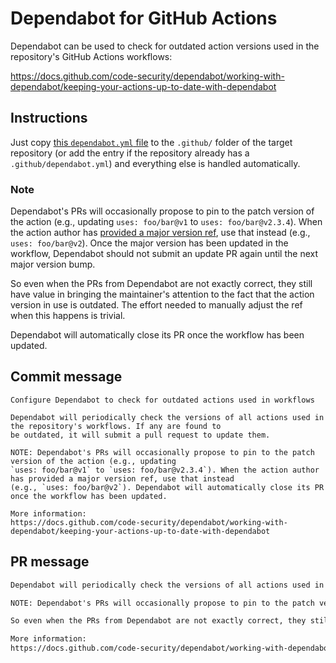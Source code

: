 # Dependabot for GitHub Actions

Dependabot can be used to check for outdated action versions used in the repository's GitHub Actions workflows:

https://docs.github.com/code-security/dependabot/working-with-dependabot/keeping-your-actions-up-to-date-with-dependabot

## Instructions

Just copy [this `dependabot.yml` file](dependabot.yml) to the `.github/` folder of the target repository (or add the entry if the repository already has a `.github/dependabot.yml`) and everything else is handled automatically.

### Note

Dependabot's PRs will occasionally propose to pin to the patch version of the action (e.g., updating `uses: foo/bar@v1` to `uses: foo/bar@v2.3.4`). When the action author has [provided a major version ref](https://docs.github.com/actions/concepts/workflows-and-actions/custom-actions#using-release-management-for-actions), use that instead (e.g., `uses: foo/bar@v2`). Once the major version has been updated in the workflow, Dependabot should not submit an update PR again until the next major version bump.

So even when the PRs from Dependabot are not exactly correct, they still have value in bringing the maintainer's attention to the fact that the action version in use is outdated. The effort needed to manually adjust the ref when this happens is trivial.

Dependabot will automatically close its PR once the workflow has been updated.

## Commit message

```
Configure Dependabot to check for outdated actions used in workflows

Dependabot will periodically check the versions of all actions used in the repository's workflows. If any are found to
be outdated, it will submit a pull request to update them.

NOTE: Dependabot's PRs will occasionally propose to pin to the patch version of the action (e.g., updating
`uses: foo/bar@v1` to `uses: foo/bar@v2.3.4`). When the action author has provided a major version ref, use that instead
(e.g., `uses: foo/bar@v2`). Dependabot will automatically close its PR once the workflow has been updated.

More information:
https://docs.github.com/code-security/dependabot/working-with-dependabot/keeping-your-actions-up-to-date-with-dependabot
```

## PR message

```Markdown
Dependabot will periodically check the versions of all actions used in the repository's workflows. If any are found to be outdated, it will submit a pull request to update them.

NOTE: Dependabot's PRs will occasionally propose to pin to the patch version of the action (e.g., updating `uses: foo/bar@v1` to `uses: foo/bar@v2.3.4`). When the action author has [provided a major version ref](https://docs.github.com/actions/concepts/workflows-and-actions/custom-actions#using-release-management-for-actions), use that instead (e.g., `uses: foo/bar@v2`). Once the major version has been updated in the workflow, Dependabot should not submit an update PR again until the next major version bump.

So even when the PRs from Dependabot are not exactly correct, they still have value in bringing the maintainer's attention to the fact that the action version in use is outdated. Dependabot will automatically close its PR once the workflow has been updated.

More information:
https://docs.github.com/code-security/dependabot/working-with-dependabot/keeping-your-actions-up-to-date-with-dependabot
```
